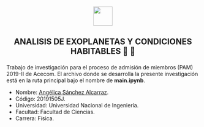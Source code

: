 
<p align="center">
    <br>
    <a href="https://github.com/Angelica-17/ANALISIS-DE-EXOPLANETAS-Y-CONDICIONES-HABITABLES">
    <img src="https://simpleicons.org/icons/github.svg" width="50" height="50"/>
    </a>
    <br>
</p>

<h2 align="center">
<p>ANALISIS DE EXOPLANETAS Y CONDICIONES HABITABLES 🚀 🌟</p>
</h2>

Trabajo de investigación para el proceso de admisión de miembros (PAM) 2019-II de Acecom. 
El archivo donde se desarrolla la presente investigación está en la ruta principal bajo el nombre de **main.ipynb**. 

* Nombre: [Angélica Sánchez Alcarraz](https://github.com/Angelica-17). 
* Código: 20191505J.
* Universidad: Universidad Nacional de Ingeniería.
* Facultad: Facultad de Ciencias.
* Carrera: Física.





